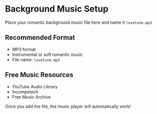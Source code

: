# Background Music Setup

Place your romantic background music file here and name it `lovetune.mp3`

## Recommended Format
- MP3 format
- Instrumental or soft romantic music
- File name: `lovetune.mp3`

## Free Music Resources
- YouTube Audio Library
- Incompetech
- Free Music Archive

Once you add the file, the music player will automatically work!
